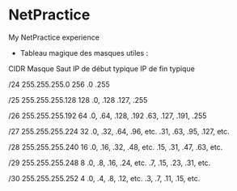# NetPractice
My NetPractice experience

- Tableau magique des masques utiles :

CIDR	Masque	Saut	IP de début typique	IP de fin typique

/24   255.255.255.0	256	    .0	.255

/25  	255.255.255.128	128	  .0, .128	.127, .255

/26  	255.255.255.192	64	  .0, .64, .128, .192	.63, .127, .191, .255

/27	  255.255.255.224	32	  .0, .32, .64, .96, etc.	.31, .63, .95, .127, etc.

/28	  255.255.255.240	16	  .0, .16, .32, .48, etc.	.15, .31, .47, .63, etc.

/29	  255.255.255.248	8	    .0, .8, .16, .24, etc.	.7, .15, .23, .31, etc.

/30	  255.255.255.252	4	    .0, .4, .8, .12, etc.	.3, .7, .11, .15, etc.
